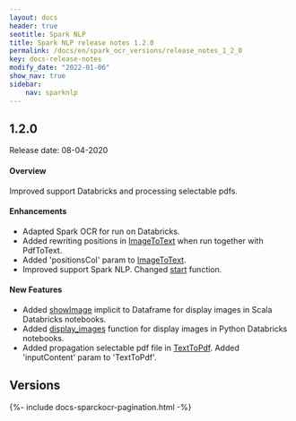 ```yaml
---
layout: docs
header: true
seotitle: Spark NLP
title: Spark NLP release notes 1.2.0
permalink: /docs/en/spark_ocr_versions/release_notes_1_2_0
key: docs-release-notes
modify_date: "2022-01-06"
show_nav: true
sidebar:
    nav: sparknlp
---
```


<div class="h3-box" markdown="1">

## 1.2.0

Release date: 08-04-2020


#### Overview

Improved support Databricks and processing selectable pdfs.

#### Enhancements

* Adapted Spark OCR for run on Databricks.
* Added rewriting positions in [ImageToText](/docs/en/ocr_pipeline_components#imagetotext) when run together with PdfToText.
* Added 'positionsCol' param to [ImageToText](/docs/en/ocr_pipeline_components#imagetotext).
* Improved support Spark NLP. Changed [start](/docs/en/ocr_install#using-start-function) function.

#### New Features

* Added [showImage](/docs/en/ocr_structures#showimages) implicit to Dataframe for display images in Scala Databricks notebooks.
* Added [display_images](/docs/en/ocr_structures#display_images) function for display images in Python Databricks notebooks.
* Added propagation selectable pdf file in [TextToPdf](/docs/en/ocr_pipeline_components#texttopdf). Added 'inputContent' param to 'TextToPdf'.


</div><div class="prev_ver h3-box" markdown="1">

## Versions

</div>
{%- include docs-sparckocr-pagination.html -%}